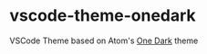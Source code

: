 # vscode-theme-onedark
VSCode Theme based on Atom's [One Dark](https://github.com/atom/one-dark-syntax) theme

